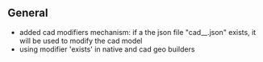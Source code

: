 ## General

- added cad modifiers mechanism: if a the json file "cad__<variation>.json" exists, it will be used to modify the cad model
- using modifier 'exists' in native and cad geo builders
